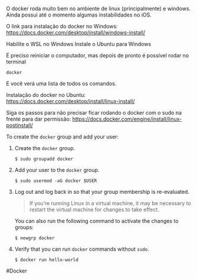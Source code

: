 O docker roda muito bem no ambiente de linux (principalmente) e windows. Ainda possui até o momento algumas instabilidades no iOS. 

O link para instalação do docker no Windows:
https://docs.docker.com/desktop/install/windows-install/

Habilite o WSL no Windows
Instale o Ubuntu para Windows

É preciso reiniciar o computador, mas depois de pronto é possível rodar no terminal

```
docker
```

E você verá uma lista de todos os comandos.

Instalação do docker no Ubuntu:
https://docs.docker.com/desktop/install/linux-install/

Siga os passos para não precisar ficar rodando o docker com o sudo na frente para dar permissão:
https://docs.docker.com/engine/install/linux-postinstall/

To create the `docker` group and add your user:

1.  Create the `docker` group.
    
    ```
    $ sudo groupadd docker
    ```
    
2.  Add your user to the `docker` group.
    
    ```
    $ sudo usermod -aG docker $USER
    ```
    
3.  Log out and log back in so that your group membership is re-evaluated.
    
    > If you’re running Linux in a virtual machine, it may be necessary to restart the virtual machine for changes to take effect.
    
    You can also run the following command to activate the changes to groups:
    
    ```
    $ newgrp docker
    ```
    
4.  Verify that you can run `docker` commands without `sudo`.
    
    ```
    $ docker run hello-world
    ```

#Docker